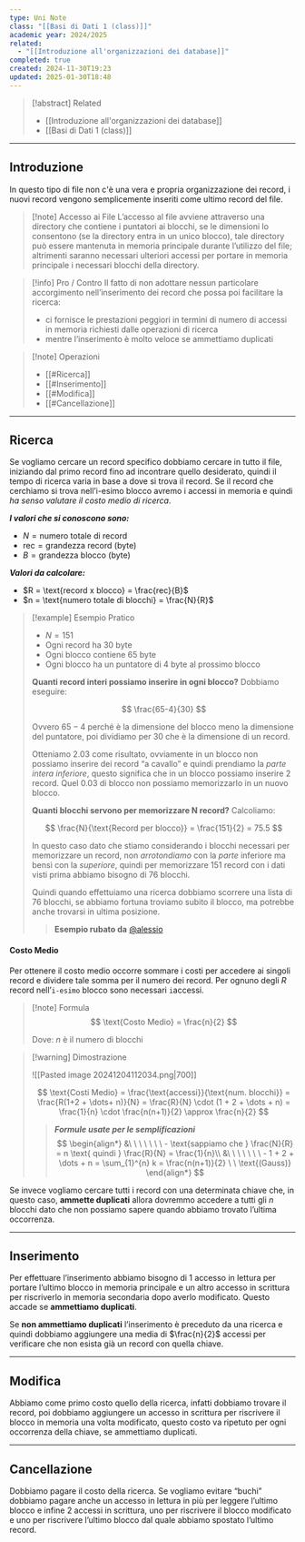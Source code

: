 ```yaml
---
type: Uni Note
class: "[[Basi di Dati 1 (class)]]"
academic year: 2024/2025
related:
  - "[[Introduzione all'organizzazioni dei database]]"
completed: true
created: 2024-11-30T19:23
updated: 2025-01-30T18:48
---
```

>[!abstract] Related
>- [[Introduzione all'organizzazioni dei database]]
>- [[Basi di Dati 1 (class)]]

---
## Introduzione

In questo tipo di file non c'è una vera e propria organizzazione dei record, i nuovi record vengono semplicemente inseriti come ultimo record del file.

>[!note] Accesso ai File
>L’accesso al file avviene attraverso una directory che contiene i puntatori ai blocchi, se le dimensioni lo consentono (se la directory entra in un unico blocco), tale directory può essere mantenuta in memoria principale durante l’utilizzo del file; altrimenti saranno necessari ulteriori accessi per portare in memoria principale i necessari blocchi della directory.

>[!info] Pro / Contro
>Il fatto di non adottare nessun particolare accorgimento nell’inserimento dei record che possa poi facilitare la ricerca:
>- ci fornisce le prestazioni peggiori in termini di numero di accessi in memoria richiesti dalle operazioni di ricerca 
>- mentre l’inserimento è molto veloce se ammettiamo duplicati

>[!note] Operazioni
>- [[#Ricerca]]
>- [[#Inserimento]]
>- [[#Modifica]]
>- [[#Cancellazione]]

---
## Ricerca

Se vogliamo cercare un record specifico dobbiamo cercare in tutto il file, iniziando dal primo record fino ad incontrare quello desiderato, quindi il tempo di ricerca varia in base a dove si trova il record. Se il record che cerchiamo si trova nell’i-esimo blocco avremo i accessi in memoria e quindi *ha senso valutare il costo medio di ricerca*.

***I valori che si conoscono sono:***
- $N = \text{numero totale di record}$
- $\text{rec} = \text{grandezza record (byte)}$
- $B = \text{grandezza blocco (byte)}$

***Valori da calcolare:***
- $R = \text{record x blocco} = \frac{rec}{B}$
- $n = \text{numero totale di blocchi} = \frac{N}{R}$

>[!example] Esempio Pratico
>- $N=151$ 
>- Ogni record ha 30 byte
>- Ogni blocco contiene 65 byte
>- Ogni blocco ha un puntatore di 4 byte al prossimo blocco
>
>**Quanti record interi possiamo inserire in ogni blocco?** Dobbiamo eseguire:
>
>$$
>\frac{65-4}{30}
>$$
>
>Ovvero $65−4$ perché è la dimensione del blocco meno la dimensione del puntatore, poi dividiamo per 30 che è la dimensione di un record.
>
>Otteniamo $2.03$ come risultato, ovviamente in un blocco non possiamo inserire dei record “a cavallo” e quindi prendiamo la *parte intera inferiore*, questo significa che in un blocco possiamo inserire 2 record. Quel 0.03 di blocco non possiamo memorizzarlo in un nuovo blocco.
>
>**Quanti blocchi servono per memorizzare N record?** Calcoliamo:
>
>$$
>\frac{N}{\text{Record per blocco}} = \frac{151}{2} = 75.5
>$$
>
>In questo caso dato che stiamo considerando i blocchi necessari per memorizzare un record, non *arrotondiamo* con la *parte* inferiore ma bensì con la *superiore*, quindi per memorizzare 151 record con i dati visti prima abbiamo bisogno di 76 blocchi.
>
>Quindi quando effettuiamo una ricerca dobbiamo scorrere una lista di 76 blocchi, se abbiamo fortuna troviamo subito il blocco, ma potrebbe anche trovarsi in ultima posizione.
>
>>**Esempio rubato da** [@alessio](https://alem1105.github.io/Quartz/Secondo-Anno/Primo-Semestre/Basi-di-Dati/BD1---Organizzazione-Fisica#file-hash)

#### Costo Medio

Per ottenere il costo medio occorre sommare i costi per accedere ai singoli record e dividere tale somma per il numero dei record. Per ognuno degli $R$ record nell’`i-esimo` blocco sono necessari `i`accessi.

>[!note] Formula
>$$
>\text{Costo Medio} = \frac{n}{2}
>$$
>
>Dove: $n$ è il numero di blocchi

>[!warning] Dimostrazione
>
>![[Pasted image 20241204112034.png|700]]
>
>$$
>\text{Costi Medio} = \frac{\text{accessi}}{\text{num. blocchi}} =  \frac{R(1+2 + \dots+ n)}{N} = \frac{R}{N} \cdot  (1 + 2 + \dots + n) = \frac{1}{n} \cdot  \frac{n(n+1)}{2} \approx \frac{n}{2}
>$$
>
>>***Formule usate per le semplificazioni***
>>$$
>>\begin{align*}
>>&\ \ \ \ \ \ \  - \text{sappiamo che } \frac{N}{R} = n \text{ quindi } \frac{R}{N} = \frac{1}{n}\\
>>&\ \ \ \ \ \ \  - 1 + 2 + \dots + n = \sum_{1}^{n} k = \frac{n(n+1)}{2} \ \ \text{(Gauss)}
>>\end{align*}
>>$$

Se invece vogliamo cercare tutti i record con una determinata chiave che, in questo caso, **ammette duplicati** allora dovremmo accedere a tutti gli $n$ blocchi dato che non possiamo sapere quando abbiamo trovato l’ultima occorrenza.

---
## Inserimento 

Per effettuare l’inserimento abbiamo bisogno di 1 accesso in lettura per portare l’ultimo blocco in memoria principale e un altro accesso in scrittura per riscriverlo in memoria secondaria dopo averlo modificato. Questo accade se **ammettiamo duplicati**.

Se **non ammettiamo duplicati** l’inserimento è preceduto da una ricerca e quindi dobbiamo aggiungere una media di $\frac{n}{2}$​ accessi per verificare che non esista già un record con quella chiave.

---
## Modifica

Abbiamo come primo costo quello della ricerca, infatti dobbiamo trovare il record, poi dobbiamo aggiungere un accesso in scrittura per riscrivere il blocco in memoria una volta modificato, questo costo va ripetuto per ogni occorrenza della chiave, se ammettiamo duplicati.

---
## Cancellazione

Dobbiamo pagare il costo della ricerca. Se vogliamo evitare “buchi” dobbiamo pagare anche un accesso in lettura in più per leggere l’ultimo blocco e infine 2 accessi in scrittura, uno per riscrivere il blocco modificato e uno per riscrivere l’ultimo blocco dal quale abbiamo spostato l’ultimo record.
